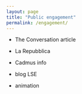 ```yaml
---
layout: page
title: "Public engagement"
permalink: /engagement/
---
```


- The Conversation article

- La Repubblica

- Cadmus info

- blog LSE

- animation
